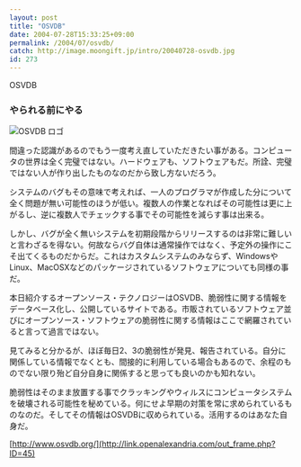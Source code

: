 ```yaml
---
layout: post
title: "OSVDB"
date: 2004-07-28T15:33:25+09:00
permalink: /2004/07/osvdb/
catch: http://image.moongift.jp/intro/20040728-osvdb.jpg
id: 273
---
```

OSVDB  
<!--more-->

### やられる前にやる
  

![OSVDB ロゴ](http://image.moongift.jp/intro/20040728-osvdb.jpg "OSVDB ロゴ")

  

間違った認識があるのでもう一度考え直していただきたい事がある。コンピュータの世界は全く完璧ではない。ハードウェアも、ソフトウェアもだ。所詮、完璧ではない人が作り出したものなのだから致し方ないだろう。

  

システムのバグもその意味で考えれば、一人のプログラマが作成した分について全く問題が無い可能性のほうが低い。複数人の作業となればその可能性は更に上がるし、逆に複数人でチェックする事でその可能性を減らす事は出来る。

  

しかし、バグが全く無いシステムを初期段階からリリースするのは非常に難しいと言わざるを得ない。何故ならバグ自体は通常操作ではなく、予定外の操作にこそ出てくるものだからだ。これはカスタムシステムのみならず、WindowsやLinux、MacOSXなどのパッケージされているソフトウェアについても同様の事だ。

  

本日紹介するオープンソース・テクノロジーはOSVDB、脆弱性に関する情報をデータベース化し、公開しているサイトである。市販されているソフトウェア並びにオープンソース・ソフトウェアの脆弱性に関する情報はここで網羅されていると言って過言ではない。

  

見てみると分かるが、ほぼ毎日2、3の脆弱性が発見、報告されている。自分に関係している情報でなくとも、間接的に利用している場合もあるので、余程のものでない限り殆ど自分自身に関係すると思っても良いのかも知れない。

  

脆弱性はそのまま放置する事でクラッキングやウィルスにコンピュータシステムを破壊される可能性を秘めている。何にせよ早期の対策を常に求められているものなのだ。そしてその情報はOSVDBに収められている。活用するのはあなた自身だ。

  

[http://www.osvdb.org/](http://link.openalexandria.com/out_frame.php?ID=45)

